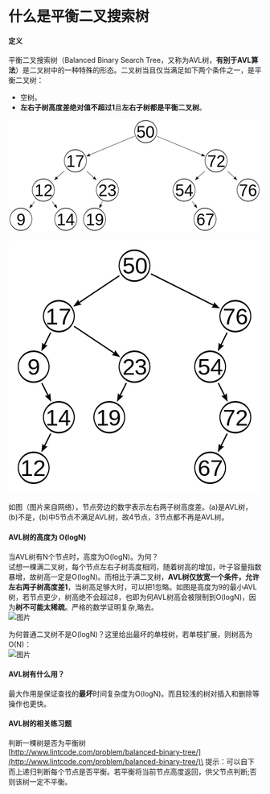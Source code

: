 # 什么是平衡二叉搜索树

#### 定义

平衡二叉搜索树（Balanced Binary Search Tree，又称为AVL树，**有别于AVL算法**）是二叉树中的一种特殊的形态。二叉树当且仅当满足如下两个条件之一，是平衡二叉树：

* 空树。
* **左右子树高度差绝对值不超过1**且**左右子树都是平衡二叉树**。

![A](<../../.gitbook/assets/image (2).png>)

![B](<../../.gitbook/assets/image (4).png>)

如图（图片来自网络），节点旁边的数字表示左右两子树高度差。(a)是AVL树，(b)不是，(b)中5节点不满足AVL树，故4节点，3节点都不再是AVL树。

#### AVL树的高度为 O(logN)

当AVL树有N个节点时，高度为O(logN)。为何？\
试想一棵满二叉树，每个节点左右子树高度相同，随着树高的增加，叶子容量指数暴增，故树高一定是O(logN)。而相比于满二叉树，**AVL树仅放宽一个条件，允许左右两子树高度差1**，当树高足够大时，可以把1忽略。如图是高度为9的最小AVL树，若节点更少，树高绝不会超过8，也即为何AVL树高会被限制到O(logN)，因为**树不可能太稀疏**。严格的数学证明复杂,略去。\
![图片](http://media.jiuzhang.com/markdown/images/3/13/d4b9b288-268a-11e8-99b6-0242ac110002.jpg)

为何普通二叉树不是O(logN)？这里给出最坏的单枝树，若单枝扩展，则树高为O(N)：\
![图片](http://media.jiuzhang.com/markdown/images/3/13/23657f56-268c-11e8-b3fe-0242ac110002.jpg)

#### AVL树有什么用？

最大作用是保证查找的**最坏**时间复杂度为O(logN)。而且较浅的树对插入和删除等操作也更快。

#### AVL树的相关练习题

判断一棵树是否为平衡树\
[http://www.lintcode.com/problem/balanced-binary-tree/](http://www.lintcode.com/problem/balanced-binary-tree/)\
提示：可以自下而上递归判断每个节点是否平衡。若平衡将当前节点高度返回，供父节点判断;否则该树一定不平衡。
